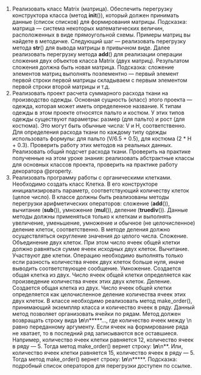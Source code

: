 1. Реализовать класс Matrix (матрица). 
    Обеспечить перегрузку конструктора класса (метод __init__()), который должен принимать данные (список списков) для формирования матрицы.
        Подсказка: матрица — система некоторых математических величин, расположенных в виде прямоугольной схемы.
        Примеры матриц вы найдете в методичке.
    Следующий шаг — реализовать перегрузку метода __str__() для вывода матрицы в привычном виде.
    Далее реализовать перегрузку метода __add__() для реализации операции сложения двух объектов класса Matrix (двух матриц). 
        Результатом сложения должна быть новая матрица.
        Подсказка: сложение элементов матриц выполнять поэлементно — первый элемент первой строки первой матрицы складываем с первым элементом первой строки второй матрицы и т.д.
2. Реализовать проект расчета суммарного расхода ткани на производство одежды. 
    Основная сущность (класс) этого проекта — одежда, которая может иметь определенное название. 
    К типам одежды в этом проекте относятся пальто и костюм. 
    У этих типов одежды существуют параметры: размер (для пальто) и рост (для костюма). 
    Это могут быть обычные числа: V и H, соответственно.
    Для определения расхода ткани по каждому типу одежды использовать формулы: для пальто (V/6.5 + 0.5), для костюма (2 * H + 0.3). 
    Проверить работу этих методов на реальных данных.
    Реализовать общий подсчет расхода ткани. Проверить на практике полученные на этом уроке знания: реализовать абстрактные классы для основных классов проекта, проверить на практике работу декоратора @property.
3. Реализовать программу работы с органическими клетками. 
    Необходимо создать класс Клетка. 
    В его конструкторе инициализировать параметр, соответствующий количеству клеток (целое число). 
    В классе должны быть реализованы методы перегрузки арифметических операторов: сложение (__add__()), вычитание (__sub__()), умножение (__mul__()), деление (__truediv__()).
    Данные методы должны применяться только к клеткам и выполнять увеличение, уменьшение, умножение и обычное (не целочисленное) деление клеток, соответственно. 
    В методе деления должно осуществляться округление значения до целого числа.
    Сложение. 
        Объединение двух клеток. 
        При этом число ячеек общей клетки должно равняться сумме ячеек исходных двух клеток.
    Вычитание. 
        Участвуют две клетки. 
        Операцию необходимо выполнять только если разность количества ячеек двух клеток больше нуля, иначе выводить соответствующее сообщение.
    Умножение. 
        Создается общая клетка из двух. 
        Число ячеек общей клетки определяется как произведение количества ячеек этих двух клеток.
    Деление. 
        Создается общая клетка из двух. 
        Число ячеек общей клетки определяется как целочисленное деление количества ячеек этих двух клеток.
    В классе необходимо реализовать метод make_order(), принимающий экземпляр класса и количество ячеек в ряду. 
        Данный метод позволяет организовать ячейки по рядам.
        Метод должен возвращать строку вида *****\n*****\n*****..., где количество ячеек между \n равно переданному аргументу. 
        Если ячеек на формирование ряда не хватает, то в последний ряд записываются все оставшиеся.
        Например, количество ячеек клетки равняется 12, количество ячеек в ряду — 5. Тогда метод make_order() вернет строку: *****\n*****\n**.
        Или, количество ячеек клетки равняется 15, количество ячеек в ряду — 5. Тогда метод make_order() вернет строку: *****\n*****\n*****.
            Подсказка: подробный список операторов для перегрузки доступен по ссылке.